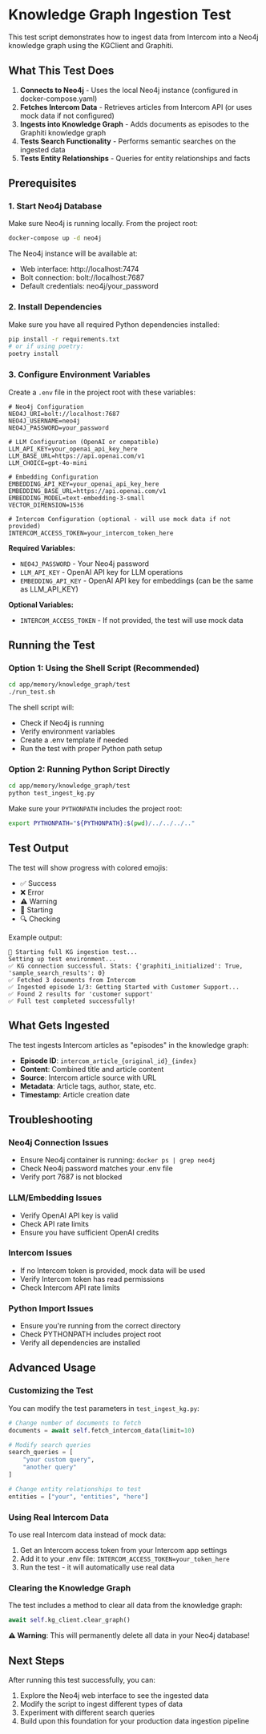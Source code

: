 # Knowledge Graph Ingestion Test

This test script demonstrates how to ingest data from Intercom into a Neo4j knowledge graph using the KGClient and Graphiti.

## What This Test Does

1. **Connects to Neo4j** - Uses the local Neo4j instance (configured in docker-compose.yaml)
2. **Fetches Intercom Data** - Retrieves articles from Intercom API (or uses mock data if not configured)
3. **Ingests into Knowledge Graph** - Adds documents as episodes to the Graphiti knowledge graph
4. **Tests Search Functionality** - Performs semantic searches on the ingested data
5. **Tests Entity Relationships** - Queries for entity relationships and facts

## Prerequisites

### 1. Start Neo4j Database

Make sure Neo4j is running locally. From the project root:

```bash
docker-compose up -d neo4j
```

The Neo4j instance will be available at:
- Web interface: http://localhost:7474
- Bolt connection: bolt://localhost:7687
- Default credentials: neo4j/your_password

### 2. Install Dependencies

Make sure you have all required Python dependencies installed:

```bash
pip install -r requirements.txt
# or if using poetry:
poetry install
```

### 3. Configure Environment Variables

Create a `.env` file in the project root with these variables:

```env
# Neo4j Configuration
NEO4J_URI=bolt://localhost:7687
NEO4J_USERNAME=neo4j
NEO4J_PASSWORD=your_password

# LLM Configuration (OpenAI or compatible)
LLM_API_KEY=your_openai_api_key_here
LLM_BASE_URL=https://api.openai.com/v1
LLM_CHOICE=gpt-4o-mini

# Embedding Configuration
EMBEDDING_API_KEY=your_openai_api_key_here
EMBEDDING_BASE_URL=https://api.openai.com/v1
EMBEDDING_MODEL=text-embedding-3-small
VECTOR_DIMENSION=1536

# Intercom Configuration (optional - will use mock data if not provided)
INTERCOM_ACCESS_TOKEN=your_intercom_token_here
```

**Required Variables:**
- `NEO4J_PASSWORD` - Your Neo4j password
- `LLM_API_KEY` - OpenAI API key for LLM operations
- `EMBEDDING_API_KEY` - OpenAI API key for embeddings (can be the same as LLM_API_KEY)

**Optional Variables:**
- `INTERCOM_ACCESS_TOKEN` - If not provided, the test will use mock data

## Running the Test

### Option 1: Using the Shell Script (Recommended)

```bash
cd app/memory/knowledge_graph/test
./run_test.sh
```

The shell script will:
- Check if Neo4j is running
- Verify environment variables
- Create a .env template if needed
- Run the test with proper Python path setup

### Option 2: Running Python Script Directly

```bash
cd app/memory/knowledge_graph/test
python test_ingest_kg.py
```

Make sure your `PYTHONPATH` includes the project root:
```bash
export PYTHONPATH="${PYTHONPATH}:$(pwd)/../../../.."
```

## Test Output

The test will show progress with colored emojis:
- ✅ Success
- ❌ Error
- ⚠️ Warning
- 🚀 Starting
- 🔍 Checking

Example output:
```
🚀 Starting full KG ingestion test...
Setting up test environment...
✅ KG connection successful. Stats: {'graphiti_initialized': True, 'sample_search_results': 0}
✅ Fetched 3 documents from Intercom
✅ Ingested episode 1/3: Getting Started with Customer Support...
✅ Found 2 results for 'customer support'
✅ Full test completed successfully!
```

## What Gets Ingested

The test ingests Intercom articles as "episodes" in the knowledge graph:
- **Episode ID**: `intercom_article_{original_id}_{index}`
- **Content**: Combined title and article content
- **Source**: Intercom article source with URL
- **Metadata**: Article tags, author, state, etc.
- **Timestamp**: Article creation date

## Troubleshooting

### Neo4j Connection Issues
- Ensure Neo4j container is running: `docker ps | grep neo4j`
- Check Neo4j password matches your .env file
- Verify port 7687 is not blocked

### LLM/Embedding Issues
- Verify OpenAI API key is valid
- Check API rate limits
- Ensure you have sufficient OpenAI credits

### Intercom Issues
- If no Intercom token is provided, mock data will be used
- Verify Intercom token has read permissions
- Check Intercom API rate limits

### Python Import Issues
- Ensure you're running from the correct directory
- Check PYTHONPATH includes project root
- Verify all dependencies are installed

## Advanced Usage

### Customizing the Test

You can modify the test parameters in `test_ingest_kg.py`:

```python
# Change number of documents to fetch
documents = await self.fetch_intercom_data(limit=10)

# Modify search queries
search_queries = [
    "your custom query",
    "another query"
]

# Change entity relationships to test
entities = ["your", "entities", "here"]
```

### Using Real Intercom Data

To use real Intercom data instead of mock data:

1. Get an Intercom access token from your Intercom app settings
2. Add it to your .env file: `INTERCOM_ACCESS_TOKEN=your_token_here`
3. Run the test - it will automatically use real data

### Clearing the Knowledge Graph

The test includes a method to clear all data from the knowledge graph:

```python
await self.kg_client.clear_graph()
```

**⚠️ Warning**: This will permanently delete all data in your Neo4j database!

## Next Steps

After running this test successfully, you can:
1. Explore the Neo4j web interface to see the ingested data
2. Modify the script to ingest different types of data
3. Experiment with different search queries
4. Build upon this foundation for your production data ingestion pipeline 